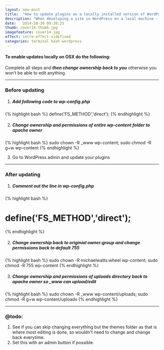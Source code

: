 ```yaml
---
layout: new-post
title:  "How to update plugins on a locally installed version of WordPress on OSX"
description: "When developing a site in WordPress on a local machine - you can't initially update the plugins with FTP. This article shows you how to do it."
date:   2014-10-30 09:38:25
thumb: cover14-thumb.jpg
imagefeature: cover14.jpg
effect: intro-effect-sidefixed
categories: terminal bash wordpress
---
```


#### To enable updates locally on OSX do the following:

Complete all steps and ***then change ownership back to you*** otherwise you won't be able to edit anything.

----

### Before updating

1. ##### Add following code to wp-config.php

  {% highlight bash %}
  define('FS_METHOD','direct');
  {% endhighlight %}


2. ##### Change ownership and permissions of entire wp-content folder to apache owner
  {% highlight bash %}
  sudo chown -R _www wp-content; sudo chmod -R g+w wp-content
  {% endhighlight %}

3. Go to WordPress admin and update your plugins

----

### After updating

1. ##### Comment out the line in wp-config.php

  {% highlight bash %}
  # define('FS_METHOD','direct');
  {% endhighlight %}

2. ##### Change ownership back to originial owner:group and change permissions back to default 755
  {% highlight bash %}
  sudo chown -R michaelwatts:wheel wp-content; sudo chmod -R 755 wp-content
  {% endhighlight %}

3. ##### Change ownership and permissions of uploads directory back to apache owner so _www can upload/edit
  {% highlight bash %}
  sudo chown -R _www wp-content/uploads; sudo chmod -R g+w wp-content/uploads
  {% endhighlight %}

----

### @todo:
1. See if you can skip changing everything but the themes folder as that is where most editing is done, so wouldn't need to change and change back everytime.
2. Set this with an admin button if possible.
